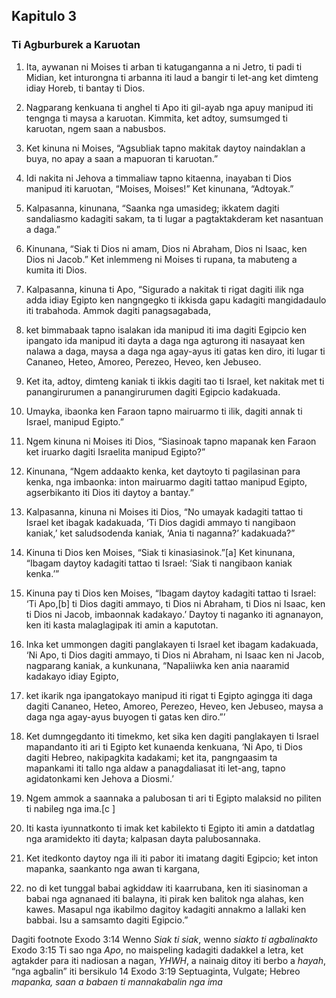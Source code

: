 Kapitulo 3
----------

### Ti Agburburek a Karuotan

1. Ita, aywanan ni Moises ti arban ti katuganganna a ni Jetro, ti padi ti Midian, ket inturongna ti arbanna iti laud a bangir ti let-ang ket dimteng idiay Horeb, ti bantay ti Dios.
2. Nagparang kenkuana ti anghel ti Apo iti gil-ayab nga apuy manipud iti tengnga ti maysa a karuotan. Kimmita, ket adtoy, sumsumged ti karuotan, ngem saan a nabusbos.
3. Ket kinuna ni Moises, “Agsubliak tapno makitak daytoy naindaklan a buya, no apay a saan a mapuoran ti karuotan.”
4. Idi nakita ni Jehova a timmaliaw tapno kitaenna, inayaban ti Dios manipud iti karuotan, “Moises, Moises!” Ket kinunana, “Adtoyak.”
5. Kalpasanna, kinunana, “Saanka nga umasideg; ikkatem dagiti sandaliasmo kadagiti sakam, ta ti lugar a pagtaktakderam ket nasantuan a daga.”
6. Kinunana, “Siak ti Dios ni amam, Dios ni Abraham, Dios ni Isaac, ken Dios ni Jacob.” Ket inlemmeng ni Moises ti rupana, ta mabuteng a kumita iti Dios.

7. Kalpasanna, kinuna ti Apo, “Sigurado a nakitak ti rigat dagiti ilik nga adda idiay Egipto ken nangngegko ti ikkisda gapu kadagiti mangidadaulo iti trabahoda. Ammok dagiti panagsagabada,
8. ket bimmabaak tapno isalakan ida manipud iti ima dagiti Egipcio ken ipangato ida manipud iti dayta a daga nga agturong iti nasayaat ken nalawa a daga, maysa a daga nga agay-ayus iti gatas ken diro, iti lugar ti Cananeo, Heteo, Amoreo, Perezeo, Heveo, ken Jebuseo.
9. Ket ita, adtoy, dimteng kaniak ti ikkis dagiti tao ti Israel, ket nakitak met ti panangirurumen a panangirurumen dagiti Egipcio kadakuada.
10. Umayka, ibaonka ken Faraon tapno mairuarmo ti ilik, dagiti annak ti Israel, manipud Egipto.”
11. Ngem kinuna ni Moises iti Dios, “Siasinoak tapno mapanak ken Faraon ket iruarko dagiti Israelita manipud Egipto?”
12. Kinunana, “Ngem addaakto kenka, ket daytoyto ti pagilasinan para kenka, nga imbaonka: inton mairuarmo dagiti tattao manipud Egipto, agserbikanto iti Dios iti daytoy a bantay.”

13. Kalpasanna, kinuna ni Moises iti Dios, “No umayak kadagiti tattao ti Israel ket ibagak kadakuada, ‘Ti Dios dagidi ammayo ti nangibaon kaniak,’ ket saludsodenda kaniak, ‘Ania ti naganna?’ kadakuada?”
14. Kinuna ti Dios ken Moises, “Siak ti kinasiasinok.”[a] Ket kinunana, “Ibagam daytoy kadagiti tattao ti Israel: ‘Siak ti nangibaon kaniak kenka.’”
15. Kinuna pay ti Dios ken Moises, “Ibagam daytoy kadagiti tattao ti Israel: ‘Ti Apo,[b] ti Dios dagiti ammayo, ti Dios ni Abraham, ti Dios ni Isaac, ken ti Dios ni Jacob, imbaonnak kadakayo.’ Daytoy ti naganko iti agnanayon, ken iti kasta malaglagipak iti amin a kaputotan.
16. Inka ket ummongen dagiti panglakayen ti Israel ket ibagam kadakuada, ‘Ni Apo, ti Dios dagiti ammayo, ti Dios ni Abraham, ni Isaac ken ni Jacob, nagparang kaniak, a kunkunana, “Napaliiwka ken ania naaramid kadakayo idiay Egipto,
17. ket ikarik nga ipangatokayo manipud iti rigat ti Egipto agingga iti daga dagiti Cananeo, Heteo, Amoreo, Perezeo, Heveo, ken Jebuseo, maysa a daga nga agay-ayus buyogen ti gatas ken diro.”’
18. Ket dumngegdanto iti timekmo, ket sika ken dagiti panglakayen ti Israel mapandanto iti ari ti Egipto ket kunaenda kenkuana, ‘Ni Apo, ti Dios dagiti Hebreo, nakipagkita kadakami; ket ita, pangngaasim ta mapankami iti tallo nga aldaw a panagdaliasat iti let-ang, tapno agidatonkami ken Jehova a Diosmi.’
19. Ngem ammok a saannaka a palubosan ti ari ti Egipto malaksid no piliten ti nabileg nga ima.[c ]
20. Iti kasta iyunnatkonto ti imak ket kabilekto ti Egipto iti amin a datdatlag nga aramidekto iti dayta; kalpasan dayta palubosannaka.
21. Ket itedkonto daytoy nga ili iti pabor iti imatang dagiti Egipcio; ket inton mapanka, saankanto nga awan ti kargana,
22. no di ket tunggal babai agkiddaw iti kaarrubana, ken iti siasinoman a babai nga agnanaed iti balayna, iti pirak ken balitok nga alahas, ken kawes. Masapul nga ikabilmo dagitoy kadagiti annakmo a lallaki ken babbai. Isu a samsamto dagiti Egipcio.”

Dagiti footnote
Exodo 3:14 Wenno *Siak ti siak*, wenno *siakto ti agbalinakto*
Exodo 3:15 Ti sao nga *Apo*, no maispeling kadagiti dadakkel a letra, ket agtakder para iti nadiosan a nagan, *YHWH*, a nainaig ditoy iti berbo a *hayah*, “nga agbalin” iti bersikulo 14
Exodo 3:19 Septuaginta, Vulgate; Hebreo *mapanka, saan a babaen ti mannakabalin nga ima*